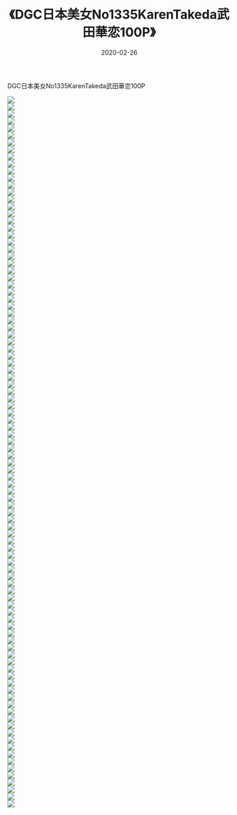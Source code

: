 ﻿---
layout: post
title:  《DGC日本美女No1335KarenTakeda武田華恋100P》
date:   2020-02-26
img: http://pic.660000.xyz/1:/性感/2020/DGC日本美女No1335KarenTakeda武田華恋100P/000.jpg
categories: [美女, 清纯, 唯美]
---

DGC日本美女No1335KarenTakeda武田華恋100P

  ![](http://pic.660000.xyz/1:/性感/2020/DGC日本美女No1335KarenTakeda武田華恋100P/001.jpg) <br> ![](http://pic.660000.xyz/1:/性感/2020/DGC日本美女No1335KarenTakeda武田華恋100P/002.jpg) <br> ![](http://pic.660000.xyz/1:/性感/2020/DGC日本美女No1335KarenTakeda武田華恋100P/003.jpg) <br> ![](http://pic.660000.xyz/1:/性感/2020/DGC日本美女No1335KarenTakeda武田華恋100P/004.jpg) <br> ![](http://pic.660000.xyz/1:/性感/2020/DGC日本美女No1335KarenTakeda武田華恋100P/005.jpg) <br> ![](http://pic.660000.xyz/1:/性感/2020/DGC日本美女No1335KarenTakeda武田華恋100P/006.jpg) <br> ![](http://pic.660000.xyz/1:/性感/2020/DGC日本美女No1335KarenTakeda武田華恋100P/007.jpg) <br> ![](http://pic.660000.xyz/1:/性感/2020/DGC日本美女No1335KarenTakeda武田華恋100P/008.jpg) <br> ![](http://pic.660000.xyz/1:/性感/2020/DGC日本美女No1335KarenTakeda武田華恋100P/009.jpg) <br> ![](http://pic.660000.xyz/1:/性感/2020/DGC日本美女No1335KarenTakeda武田華恋100P/010.jpg) <br> ![](http://pic.660000.xyz/1:/性感/2020/DGC日本美女No1335KarenTakeda武田華恋100P/011.jpg) <br> ![](http://pic.660000.xyz/1:/性感/2020/DGC日本美女No1335KarenTakeda武田華恋100P/012.jpg) <br> ![](http://pic.660000.xyz/1:/性感/2020/DGC日本美女No1335KarenTakeda武田華恋100P/013.jpg) <br> ![](http://pic.660000.xyz/1:/性感/2020/DGC日本美女No1335KarenTakeda武田華恋100P/014.jpg) <br> ![](http://pic.660000.xyz/1:/性感/2020/DGC日本美女No1335KarenTakeda武田華恋100P/015.jpg) <br> ![](http://pic.660000.xyz/1:/性感/2020/DGC日本美女No1335KarenTakeda武田華恋100P/016.jpg) <br> ![](http://pic.660000.xyz/1:/性感/2020/DGC日本美女No1335KarenTakeda武田華恋100P/017.jpg) <br> ![](http://pic.660000.xyz/1:/性感/2020/DGC日本美女No1335KarenTakeda武田華恋100P/018.jpg) <br> ![](http://pic.660000.xyz/1:/性感/2020/DGC日本美女No1335KarenTakeda武田華恋100P/019.jpg) <br> ![](http://pic.660000.xyz/1:/性感/2020/DGC日本美女No1335KarenTakeda武田華恋100P/020.jpg) <br> ![](http://pic.660000.xyz/1:/性感/2020/DGC日本美女No1335KarenTakeda武田華恋100P/021.jpg) <br> ![](http://pic.660000.xyz/1:/性感/2020/DGC日本美女No1335KarenTakeda武田華恋100P/022.jpg) <br> ![](http://pic.660000.xyz/1:/性感/2020/DGC日本美女No1335KarenTakeda武田華恋100P/023.jpg) <br> ![](http://pic.660000.xyz/1:/性感/2020/DGC日本美女No1335KarenTakeda武田華恋100P/024.jpg) <br> ![](http://pic.660000.xyz/1:/性感/2020/DGC日本美女No1335KarenTakeda武田華恋100P/025.jpg) <br> ![](http://pic.660000.xyz/1:/性感/2020/DGC日本美女No1335KarenTakeda武田華恋100P/026.jpg) <br> ![](http://pic.660000.xyz/1:/性感/2020/DGC日本美女No1335KarenTakeda武田華恋100P/027.jpg) <br> ![](http://pic.660000.xyz/1:/性感/2020/DGC日本美女No1335KarenTakeda武田華恋100P/028.jpg) <br> ![](http://pic.660000.xyz/1:/性感/2020/DGC日本美女No1335KarenTakeda武田華恋100P/029.jpg) <br> ![](http://pic.660000.xyz/1:/性感/2020/DGC日本美女No1335KarenTakeda武田華恋100P/030.jpg) <br> ![](http://pic.660000.xyz/1:/性感/2020/DGC日本美女No1335KarenTakeda武田華恋100P/031.jpg) <br> ![](http://pic.660000.xyz/1:/性感/2020/DGC日本美女No1335KarenTakeda武田華恋100P/032.jpg) <br> ![](http://pic.660000.xyz/1:/性感/2020/DGC日本美女No1335KarenTakeda武田華恋100P/033.jpg) <br> ![](http://pic.660000.xyz/1:/性感/2020/DGC日本美女No1335KarenTakeda武田華恋100P/034.jpg) <br> ![](http://pic.660000.xyz/1:/性感/2020/DGC日本美女No1335KarenTakeda武田華恋100P/035.jpg) <br> ![](http://pic.660000.xyz/1:/性感/2020/DGC日本美女No1335KarenTakeda武田華恋100P/036.jpg) <br> ![](http://pic.660000.xyz/1:/性感/2020/DGC日本美女No1335KarenTakeda武田華恋100P/037.jpg) <br> ![](http://pic.660000.xyz/1:/性感/2020/DGC日本美女No1335KarenTakeda武田華恋100P/038.jpg) <br> ![](http://pic.660000.xyz/1:/性感/2020/DGC日本美女No1335KarenTakeda武田華恋100P/039.jpg) <br> ![](http://pic.660000.xyz/1:/性感/2020/DGC日本美女No1335KarenTakeda武田華恋100P/040.jpg) <br> ![](http://pic.660000.xyz/1:/性感/2020/DGC日本美女No1335KarenTakeda武田華恋100P/041.jpg) <br> ![](http://pic.660000.xyz/1:/性感/2020/DGC日本美女No1335KarenTakeda武田華恋100P/042.jpg) <br> ![](http://pic.660000.xyz/1:/性感/2020/DGC日本美女No1335KarenTakeda武田華恋100P/043.jpg) <br> ![](http://pic.660000.xyz/1:/性感/2020/DGC日本美女No1335KarenTakeda武田華恋100P/044.jpg) <br> ![](http://pic.660000.xyz/1:/性感/2020/DGC日本美女No1335KarenTakeda武田華恋100P/045.jpg) <br> ![](http://pic.660000.xyz/1:/性感/2020/DGC日本美女No1335KarenTakeda武田華恋100P/046.jpg) <br> ![](http://pic.660000.xyz/1:/性感/2020/DGC日本美女No1335KarenTakeda武田華恋100P/047.jpg) <br> ![](http://pic.660000.xyz/1:/性感/2020/DGC日本美女No1335KarenTakeda武田華恋100P/048.jpg) <br> ![](http://pic.660000.xyz/1:/性感/2020/DGC日本美女No1335KarenTakeda武田華恋100P/049.jpg) <br> ![](http://pic.660000.xyz/1:/性感/2020/DGC日本美女No1335KarenTakeda武田華恋100P/050.jpg) <br> ![](http://pic.660000.xyz/1:/性感/2020/DGC日本美女No1335KarenTakeda武田華恋100P/051.jpg) <br> ![](http://pic.660000.xyz/1:/性感/2020/DGC日本美女No1335KarenTakeda武田華恋100P/052.jpg) <br> ![](http://pic.660000.xyz/1:/性感/2020/DGC日本美女No1335KarenTakeda武田華恋100P/053.jpg) <br> ![](http://pic.660000.xyz/1:/性感/2020/DGC日本美女No1335KarenTakeda武田華恋100P/054.jpg) <br> ![](http://pic.660000.xyz/1:/性感/2020/DGC日本美女No1335KarenTakeda武田華恋100P/055.jpg) <br> ![](http://pic.660000.xyz/1:/性感/2020/DGC日本美女No1335KarenTakeda武田華恋100P/056.jpg) <br> ![](http://pic.660000.xyz/1:/性感/2020/DGC日本美女No1335KarenTakeda武田華恋100P/057.jpg) <br> ![](http://pic.660000.xyz/1:/性感/2020/DGC日本美女No1335KarenTakeda武田華恋100P/058.jpg) <br> ![](http://pic.660000.xyz/1:/性感/2020/DGC日本美女No1335KarenTakeda武田華恋100P/059.jpg) <br> ![](http://pic.660000.xyz/1:/性感/2020/DGC日本美女No1335KarenTakeda武田華恋100P/060.jpg) <br> ![](http://pic.660000.xyz/1:/性感/2020/DGC日本美女No1335KarenTakeda武田華恋100P/061.jpg) <br> ![](http://pic.660000.xyz/1:/性感/2020/DGC日本美女No1335KarenTakeda武田華恋100P/062.jpg) <br> ![](http://pic.660000.xyz/1:/性感/2020/DGC日本美女No1335KarenTakeda武田華恋100P/063.jpg) <br> ![](http://pic.660000.xyz/1:/性感/2020/DGC日本美女No1335KarenTakeda武田華恋100P/064.jpg) <br> ![](http://pic.660000.xyz/1:/性感/2020/DGC日本美女No1335KarenTakeda武田華恋100P/065.jpg) <br> ![](http://pic.660000.xyz/1:/性感/2020/DGC日本美女No1335KarenTakeda武田華恋100P/066.jpg) <br> ![](http://pic.660000.xyz/1:/性感/2020/DGC日本美女No1335KarenTakeda武田華恋100P/067.jpg) <br> ![](http://pic.660000.xyz/1:/性感/2020/DGC日本美女No1335KarenTakeda武田華恋100P/068.jpg) <br> ![](http://pic.660000.xyz/1:/性感/2020/DGC日本美女No1335KarenTakeda武田華恋100P/069.jpg) <br> ![](http://pic.660000.xyz/1:/性感/2020/DGC日本美女No1335KarenTakeda武田華恋100P/070.jpg) <br> ![](http://pic.660000.xyz/1:/性感/2020/DGC日本美女No1335KarenTakeda武田華恋100P/071.jpg) <br> ![](http://pic.660000.xyz/1:/性感/2020/DGC日本美女No1335KarenTakeda武田華恋100P/072.jpg) <br> ![](http://pic.660000.xyz/1:/性感/2020/DGC日本美女No1335KarenTakeda武田華恋100P/073.jpg) <br> ![](http://pic.660000.xyz/1:/性感/2020/DGC日本美女No1335KarenTakeda武田華恋100P/074.jpg) <br> ![](http://pic.660000.xyz/1:/性感/2020/DGC日本美女No1335KarenTakeda武田華恋100P/075.jpg) <br> ![](http://pic.660000.xyz/1:/性感/2020/DGC日本美女No1335KarenTakeda武田華恋100P/076.jpg) <br> ![](http://pic.660000.xyz/1:/性感/2020/DGC日本美女No1335KarenTakeda武田華恋100P/077.jpg) <br> ![](http://pic.660000.xyz/1:/性感/2020/DGC日本美女No1335KarenTakeda武田華恋100P/078.jpg) <br> ![](http://pic.660000.xyz/1:/性感/2020/DGC日本美女No1335KarenTakeda武田華恋100P/079.jpg) <br> ![](http://pic.660000.xyz/1:/性感/2020/DGC日本美女No1335KarenTakeda武田華恋100P/080.jpg) <br> ![](http://pic.660000.xyz/1:/性感/2020/DGC日本美女No1335KarenTakeda武田華恋100P/081.jpg) <br> ![](http://pic.660000.xyz/1:/性感/2020/DGC日本美女No1335KarenTakeda武田華恋100P/082.jpg) <br> ![](http://pic.660000.xyz/1:/性感/2020/DGC日本美女No1335KarenTakeda武田華恋100P/083.jpg) <br> ![](http://pic.660000.xyz/1:/性感/2020/DGC日本美女No1335KarenTakeda武田華恋100P/084.jpg) <br> ![](http://pic.660000.xyz/1:/性感/2020/DGC日本美女No1335KarenTakeda武田華恋100P/085.jpg) <br> ![](http://pic.660000.xyz/1:/性感/2020/DGC日本美女No1335KarenTakeda武田華恋100P/086.jpg) <br> ![](http://pic.660000.xyz/1:/性感/2020/DGC日本美女No1335KarenTakeda武田華恋100P/087.jpg) <br> ![](http://pic.660000.xyz/1:/性感/2020/DGC日本美女No1335KarenTakeda武田華恋100P/088.jpg) <br> ![](http://pic.660000.xyz/1:/性感/2020/DGC日本美女No1335KarenTakeda武田華恋100P/089.jpg) <br> ![](http://pic.660000.xyz/1:/性感/2020/DGC日本美女No1335KarenTakeda武田華恋100P/090.jpg) <br> ![](http://pic.660000.xyz/1:/性感/2020/DGC日本美女No1335KarenTakeda武田華恋100P/091.jpg) <br> ![](http://pic.660000.xyz/1:/性感/2020/DGC日本美女No1335KarenTakeda武田華恋100P/092.jpg) <br> ![](http://pic.660000.xyz/1:/性感/2020/DGC日本美女No1335KarenTakeda武田華恋100P/093.jpg) <br> ![](http://pic.660000.xyz/1:/性感/2020/DGC日本美女No1335KarenTakeda武田華恋100P/094.jpg) <br> ![](http://pic.660000.xyz/1:/性感/2020/DGC日本美女No1335KarenTakeda武田華恋100P/095.jpg) <br> ![](http://pic.660000.xyz/1:/性感/2020/DGC日本美女No1335KarenTakeda武田華恋100P/096.jpg) <br> ![](http://pic.660000.xyz/1:/性感/2020/DGC日本美女No1335KarenTakeda武田華恋100P/097.jpg) <br> ![](http://pic.660000.xyz/1:/性感/2020/DGC日本美女No1335KarenTakeda武田華恋100P/098.jpg) <br> ![](http://pic.660000.xyz/1:/性感/2020/DGC日本美女No1335KarenTakeda武田華恋100P/099.jpg) <br> ![](http://pic.660000.xyz/1:/性感/2020/DGC日本美女No1335KarenTakeda武田華恋100P/100.jpg) <br>